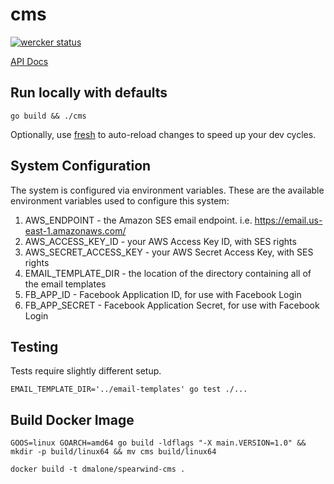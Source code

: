 # cms


[![wercker status](https://app.wercker.com/status/475e09b299697263c1d546fc24e9b5d7/m "wercker status")](https://app.wercker.com/project/bykey/475e09b299697263c1d546fc24e9b5d7)

[API Docs](http://docs.spearwind.apiary.io/#)


## Run locally with defaults

`go build && ./cms`

Optionally, use [fresh](https://github.com/pilu/fresh) to auto-reload changes to speed up your dev cycles.


## System Configuration

The system is configured via environment variables. These are the available environment variables used to configure this system:

1. AWS_ENDPOINT - the Amazon SES email endpoint. i.e. https://email.us-east-1.amazonaws.com/
1. AWS_ACCESS_KEY_ID - your AWS Access Key ID, with SES rights
1. AWS_SECRET_ACCESS_KEY - your AWS Secret Access Key, with SES rights
1. EMAIL_TEMPLATE_DIR - the location of the directory containing all of the email templates
1. FB_APP_ID - Facebook Application ID, for use with Facebook Login
1. FB_APP_SECRET  - Facebook Application Secret, for use with Facebook Login


## Testing
Tests require slightly different setup.

`EMAIL_TEMPLATE_DIR='../email-templates' go test ./...`

## Build Docker Image

`GOOS=linux GOARCH=amd64 go build -ldflags "-X main.VERSION=1.0" && mkdir -p build/linux64 && mv cms build/linux64`

`docker build -t dmalone/spearwind-cms .`
